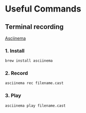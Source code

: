 # Useful Commands

## Terminal recording

[Asciinema](https://asciinema.org/docs/how-it-works)

### 1. Install

```sh
brew install asciinema
```

### 2. Record

```sh
asciinema rec filename.cast
```

### 3. Play

```sh
asciinema play filename.cast
```
